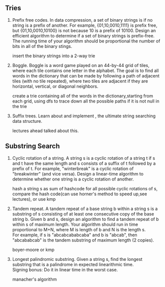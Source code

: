 ## Tries 
1. Prefix free codes. In data compression, a set of binary strings is if no string is a prefix of another. For example, {01,10,0010,1111} is prefix free, but {01,10,0010,10100} is not because 10 is a prefix of 10100. Design an efficient algorithm to determine if a set of binary strings is prefix-free. The running time of your algorithm should be proportional the number of bits in all of the binary stings.

   insert the binary strings into a 2-way trie
   
2. Boggle. Boggle is a word game played on an 44-by-44 grid of tiles, where each tile contains one letter in the alphabet. The goal is to find all words in the dictionary that can be made by following a path of adjacent tiles (with no tile repeated), where two tiles are adjacent if they are horizontal, vertical, or diagonal neighbors.

   create a trie containing all of the words in the dictionary,starting from each grid, using dfs to trace down all the possible paths if it is not null in the trie
   
3. Suffix trees. Learn about and implement , the ultimate string searching data structure.

   lectures ahead talked about this.
   
## Substring Search
1. Cyclic rotation of a string. A string s is a cyclic rotation of a string t if s and t have the same length and s consists of a suffix of t followed by a prefix of t. For example, "winterbreak" is a cyclic rotation of "breakwinter" (and vice versa). Design a linear-time algorithm to determine whether one string is a cyclic rotation of another.

   hash a string s as sum of hashcode for all possible cyclic rotations of s, compare the hash code(can use horner's method to speed up,see lectures), or use kmp
   
2. Tandem repeat. A tandem repeat of a base string b within a string s is a substring of s consisting of at least one consecutive copy of the base string b. Given b and s, design an algorithm to find a tandem repeat of b within s of maximum length. Your algorithm should run in time proportional to M+N, where M is length of b and N is the length s.  
   For example, if s is "abcabcababcaba" and b is "abcab", then "abcababcab" is the tandem substring of maximum length (2 copies). 
   
   boyer-moore or kmp
   
3. Longest palindromic substring. Given a string s, find the longest substring that is a palindrome in expected linearithmic time.  
   Signing bonus: Do it in linear time in the worst case.   
   
   manacher's algorithm
   
   
